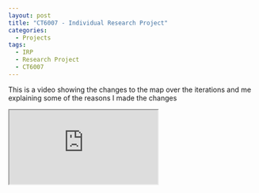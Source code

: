 ```yaml
---
layout: post
title: "CT6007 - Individual Research Project"
categories:
  - Projects
tags:
  - IRP
  - Research Project
  - CT6007
---
```


This is a video showing the changes to the map over the iterations and me explaining some of the reasons I made the changes
<iframe src="https://docs.google.com/document/d/e/2PACX-1vRKAH8TtBtZPacXc3OzBXxv0oSsHH9NXdtEVIBqEeex2UOdprPGkn1uAsFZVYvYIg/pub?embedded=true"> width="1200" height="1200"></iframe>
